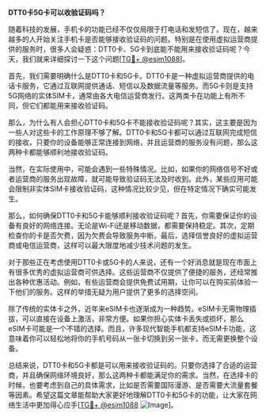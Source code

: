 **DTT0卡5G卡可以收验证码吗？**

随着科技的发展，手机卡的功能已经不仅仅局限于打电话和发短信了。现在，越来越多的人开始关注手机卡是否能够接收验证码的问题。特别是在使用虚拟运营商提供的服务时，很多人会疑惑：DTT0卡、5G卡到底能不能用来接收验证码呢？今天，我们就来详细探讨一下这个问题[[TG💪+ @esim1088](https://t.me/s/esim1088)]。

首先，我们需要明确什么是DTT0卡和5G卡。DTT0卡是一种虚拟运营商提供的电话卡服务，它通过互联网提供通话、短信以及数据流量等服务。而5G卡则是支持5G网络的实体SIM卡，通常由各大电信运营商发行。这两类卡在功能上有所不同，但它们都能用来接收验证码。

那么，为什么有人会担心DTT0卡和5G卡不能接收验证码呢？其实，这主要是因为一些人对这些卡的工作原理不够了解。DTT0卡和5G卡都可以通过互联网完成短信的接收，只要你的设备能够正常连接到网络，并且运营商的服务没有问题，那么这两种卡都能够顺利地接收验证码。

当然，在实际使用中，可能会遇到一些特殊情况。比如，如果你的网络信号不好或者运营商的服务出现故障，就可能导致验证码无法及时收到。此外，某些应用可能会限制非实体SIM卡接收验证码，这种情况比较少见，但在特定情况下确实可能发生。

那么，如何确保DTT0卡和5G卡能够顺利接收验证码呢？首先，你需要保证你的设备有良好的网络连接。无论是Wi-Fi还是移动数据，都需要保持稳定。其次，定期检查你的卡是否欠费，因为欠费会导致服务中断。最后，选择信誉良好的虚拟运营商或电信运营商，这样可以最大限度地减少技术问题的发生。

对于那些正在考虑使用DTT0卡或5G卡的人来说，还有一个好消息就是现在市面上有很多优秀的虚拟运营商可供选择。这些运营商不仅提供了便捷的服务，还经常推出各种优惠活动。例如，有些运营商会提供免费试用期，让你可以在购买前体验一下他们的服务。这样的举措无疑为用户提供了更多的选择空间。

除了传统的实体卡之外，近年来eSIM卡也逐渐成为一种趋势。eSIM卡无需物理插拔，可以直接在设备上激活，非常方便。如果你担心实体卡丢失或损坏，那么eSIM卡可能是一个不错的选择。而且，许多现代智能手机都支持eSIM卡功能，这意味着你可以轻松地将你的手机号码从一张卡切换到另一张卡，而无需更换整个设备。

总结来说，DTT0卡和5G卡都是可以用来接收验证码的。只要你选择了合适的运营商，并且确保网络环境良好，那么这两种卡都能满足你的需求。当然，在选择卡的时候，也要考虑到自己的具体需求，比如是否需要国际漫游、是否需要大流量套餐等因素。希望这篇文章能帮助大家更好地理解DTT0卡和5G卡的功能，让大家在网络生活中更加得心应手[[TG💪+ @esim1088](https://t.me/s/esim1088) ![Image](https://i.postimg.cc/4NQfJmqS/Snipaste-2025-05-13-00-14-12.png)]。